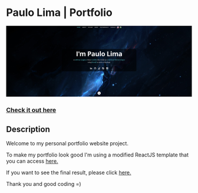 # Paulo Lima | Portfolio
![ReactJS Resume Website](./assets/images/readme.png?raw=true "ReactJS Resume Website")
### <a href="https://paulophlp.github.io/portfolio/">Check it out here</a> 

## Description
Welcome to my personal portfolio website project.

To make my portfolio look good I'm using a modified ReactJS template that you can access <a href="https://github.com/tbakerx/react-resume-template">here.</a>

If you want to see the final result, please click <a href="https://paulophlp.github.io/portfolio/">here.</a>

Thank you and good coding =)
